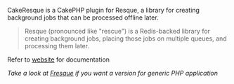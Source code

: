 CakeResque is a CakePHP plugin for Resque, a library for creating background jobs that can be processed offline later.

> Resque (pronounced like "rescue") is a Redis-backed library for creating background jobs, placing those jobs on multiple queues, and processing them later.

Refer to [website](http://cakeresque.kamisama.me) for documentation

*Take a look at [Fresque](https://github.com/kamisama/Fresque) if you want a version for generic PHP application*
